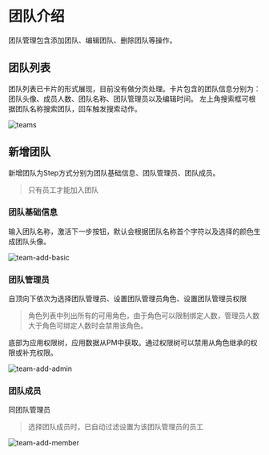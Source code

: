 # 团队介绍

团队管理包含添加团队、编辑团队、删除团队等操作。

## 团队列表

团队列表已卡片的形式展现，目前没有做分页处理。卡片包含的团队信息分别为：团队头像、成员人数、团队名称、团队管理员以及编辑时间。
左上角搜索框可根据团队名称搜索团队，回车触发搜索动作。

![teams](/stack/auth/teams.png)

## 新增团队

新增团队为Step方式分别为团队基础信息、团队管理员、团队成员。

> 只有员工才能加入团队

### 团队基础信息

输入团队名称，激活下一步按钮，默认会根据团队名称首个字符以及选择的颜色生成团队头像。

![team-add-basic](/stack/auth/team-add-basic.png)

### 团队管理员

自顶向下依次为选择团队管理员、设置团队管理员角色、设置团队管理员权限

> 角色列表中列出所有的可用角色，由于角色可以限制绑定人数，管理员人数大于角色可绑定人数时会禁用该角色。

底部为应用权限树，应用数据从PM中获取。通过权限树可以禁用从角色继承的权限或补充权限。

![team-add-admin](/stack/auth/team-add-admin.png)

### 团队成员

同团队管理员

> 选择团队成员时，已自动过滤设置为该团队管理员的员工

![team-add-member](/stack/auth/team-add-member.png)
